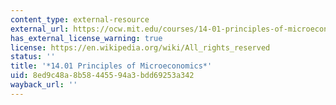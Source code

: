 ```yaml
---
content_type: external-resource
external_url: https://ocw.mit.edu/courses/14-01-principles-of-microeconomics-fall-2023/
has_external_license_warning: true
license: https://en.wikipedia.org/wiki/All_rights_reserved
status: ''
title: '*14.01 Principles of Microeconomics*'
uid: 8ed9c48a-8b58-4455-94a3-bdd69253a342
wayback_url: ''
---
```

